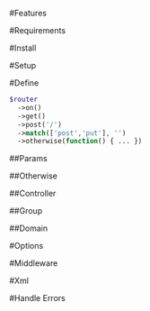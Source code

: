 #Features

#Requirements

#Install

#Setup

#Define

```PHP
$router
  ->on()
  ->get()
  ->post('/')
  ->match(['post','put'], '')
  ->otherwise(function() { ... })
```
##Params


##Otherwise

##Controller

##Group

##Domain

#Options

#Middleware

#Xml

#Handle Errors